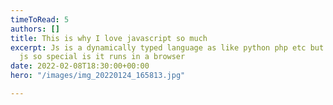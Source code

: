 ```yaml
---
timeToRead: 5
authors: []
title: This is why I love javascript so much
excerpt: Js is a dynamically typed language as like python php etc but what makes
  js so special is it runs in a browser
date: 2022-02-08T18:30:00+00:00
hero: "/images/img_20220124_165813.jpg"

---
```

